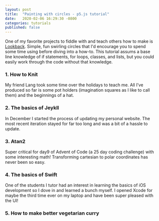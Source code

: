 ```yaml
---
layout: post
title:  "Painting with circles - p5.js tutorial"
date:   2020-02-06 16:29:30 -0800
categories: tutorials
published: false
---
```


One of my favorite projects to fiddle with and teach others how to make is [Lookback][lookback-live]. Simple, fun swirling circles that I'd encourage you to spend some time using before diving into a how-to. This tutorial assums a base line knowledge of if statements, for loops, classes, and lists, but you could easily work through the code without that knowledge.

### 1. How to Knit
My friend Lang took some time over the holidays to teach me. All I’ve produced so far is some pot holders (imagination squares as I like to call them) and the beginnings of a hat.

### 2. The basics of Jeykll
In December I started the process of updating my personal website. The most recent iteration stayed for far too long and was a bit of a hassle to update.

### 3. Atan2
Super critical for day9 of Advent of Code (a 25 day coding challenge) with some interesting math! Transforming cartesian to polar coordinates has never been so easy.

### 4. The basics of Swift
One of the students I tutor had an interest in learning the basics of iOS development so I dove in and learned a bunch myself. I opened Xcode for maybe the third time ever on my laptop and have been super pleased with the UI!

### 5. How to make better vegetarian curry

[lookback-live]: http://adamtigar.com/projects/lookback
